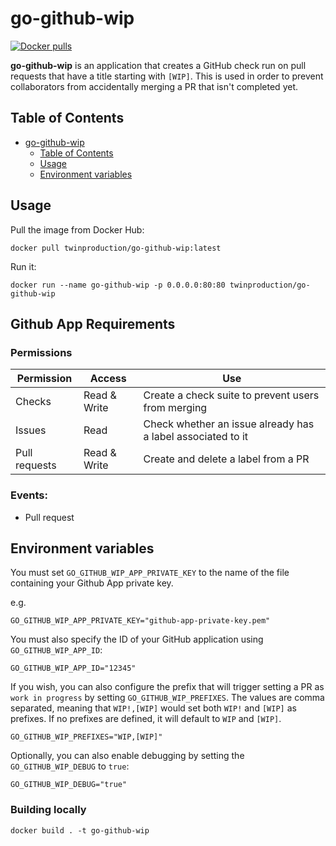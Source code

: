 # go-github-wip

[![Docker pulls](https://img.shields.io/docker/pulls/twinproduction/go-github-wip.svg)](https://cloud.docker.com/repository/docker/twinproduction/go-github-wip)

**go-github-wip** is an application that creates a GitHub check run on pull requests that 
have a title starting with `[WIP]`. This is used in order to prevent collaborators from
accidentally merging a PR that isn't completed yet.


## Table of Contents

- [go-github-wip](#go-github-wip)
  * [Table of Contents](#table-of-contents)
  * [Usage](#usage)
  * [Environment variables](#environment-variables)


## Usage

Pull the image from Docker Hub:

```
docker pull twinproduction/go-github-wip:latest
```

Run it:

```
docker run --name go-github-wip -p 0.0.0.0:80:80 twinproduction/go-github-wip
```


## Github App Requirements

### Permissions

| Permission    | Access       | Use                                                         | 
|---------------|--------------|-------------------------------------------------------------|
| Checks        | Read & Write | Create a check suite to prevent users from merging          |
| Issues        | Read         | Check whether an issue already has a label associated to it |
| Pull requests | Read & Write | Create and delete a label from a PR                         |


### Events:

- Pull request


## Environment variables

You must set `GO_GITHUB_WIP_APP_PRIVATE_KEY` to the name of the file containing your Github App private key.

e.g.

```
GO_GITHUB_WIP_APP_PRIVATE_KEY="github-app-private-key.pem"
```

You must also specify the ID of your GitHub application using `GO_GITHUB_WIP_APP_ID`:

```
GO_GITHUB_WIP_APP_ID="12345"
```

If you wish, you can also configure the prefix that will trigger setting a PR as `work in progress` by setting `GO_GITHUB_WIP_PREFIXES`. The values are comma separated, meaning that `WIP!,[WIP]` would set both `WIP!` and `[WIP]` as prefixes. If no prefixes are defined, it will default to `WIP` and `[WIP]`.

```
GO_GITHUB_WIP_PREFIXES="WIP,[WIP]"
```

Optionally, you can also enable debugging by setting the `GO_GITHUB_WIP_DEBUG` to `true`:

```
GO_GITHUB_WIP_DEBUG="true"
```


### Building locally

```
docker build . -t go-github-wip
```
